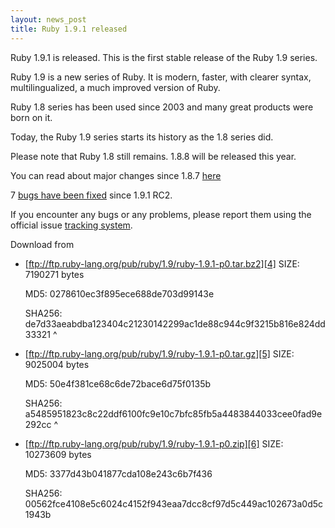 ```yaml
---
layout: news_post
title: Ruby 1.9.1 released
---
```


Ruby 1.9.1 is released. This is the first stable release of the Ruby 1.9
series.

Ruby 1.9 is a new series of Ruby. It is modern, faster, with clearer
syntax, multilingualized, a much improved version of Ruby.

Ruby 1.8 series has been used since 2003 and many great products were
born on it.

Today, the Ruby 1.9 series starts its history as the 1.8 series did.

Please note that Ruby 1.8 still remains. 1.8.8 will be released this
year.

You can read about major changes since 1.8.7 [here][1]

7 [bugs have been fixed][2] since 1.9.1 <span class="caps">RC2</span>.

If you encounter any bugs or any problems, please report them using the
official issue [tracking system][3].

Download from

* [ftp://ftp.ruby-lang.org/pub/ruby/1.9/ruby-1.9.1-p0.tar.bz2][4]
  <span class="caps">SIZE</span>\: 7190271 bytes
  
  <span class="caps">MD5</span>\: 0278610ec3f895ece688de703d99143e
  
  <span class="caps">SHA256</span>\:
  de7d33aeabdba123404c21230142299ac1de88c944c9f3215b816e824dd33321
^

* [ftp://ftp.ruby-lang.org/pub/ruby/1.9/ruby-1.9.1-p0.tar.gz][5]
  <span class="caps">SIZE</span>\: 9025004 bytes
  
  <span class="caps">MD5</span>\: 50e4f381ce68c6de72bace6d75f0135b
  
  <span class="caps">SHA256</span>\:
  a5485951823c8c22ddf6100fc9e10c7bfc85fb5a4483844033cee0fad9e292cc
^

* [ftp://ftp.ruby-lang.org/pub/ruby/1.9/ruby-1.9.1-p0.zip][6]
  <span class="caps">SIZE</span>\: 10273609 bytes
  
  <span class="caps">MD5</span>\: 3377d43b041877cda108e243c6b7f436
  
  <span class="caps">SHA256</span>\:
  00562fce4108e5c6024c4152f943eaa7dcc8cf97d5c449ac102673a0d5c1943b

[1]: http://svn.ruby-lang.org/repos/ruby/tags/v1_9_1_0/NEWS 
[2]: http://redmine.ruby-lang.org/projects/ruby-19/issues?query_id=11 
[3]: http://redmine.ruby-lang.org 
[4]: ftp://ftp.ruby-lang.org/pub/ruby/1.9/ruby-1.9.1-p0.tar.bz2 
[5]: ftp://ftp.ruby-lang.org/pub/ruby/1.9/ruby-1.9.1-p0.tar.gz 
[6]: ftp://ftp.ruby-lang.org/pub/ruby/1.9/ruby-1.9.1-p0.zip 
